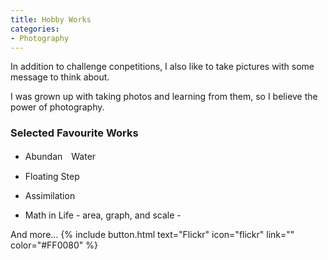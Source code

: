 ```yaml
---
title: Hobby Works
categories:
- Photography
---
```

In addition to challenge conpetitions, I also like to take pictures with some message to think about. 

I was grown up with taking photos and learning from them, so I believe the power of photography.

<!-- more -->
### Selected Favourite Works
* Abundan　Water

* Floating Step 

* Assimilation

* Math in Life - area, graph, and scale -

And more...
{% include button.html text="Flickr" icon="flickr" link="" color="#FF0080" %}
